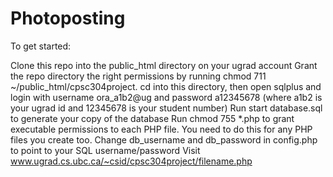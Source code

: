 # Photoposting

To get started:

Clone this repo into the public_html directory on your ugrad account
Grant the repo directory the right permissions by running chmod 711 ~/public_html/cpsc304project.
cd into this directory, then open sqlplus and login with username ora_a1b2@ug and password a12345678 (where a1b2 is your ugrad id and 12345678 is your student number)
Run start database.sql to generate your copy of the database
Run chmod 755 *.php to grant executable permissions to each PHP file. You need to do this for any PHP files you create too.
Change db_username and db_password in config.php to point to your SQL username/password
Visit www.ugrad.cs.ubc.ca/~csid/cpsc304project/filename.php
